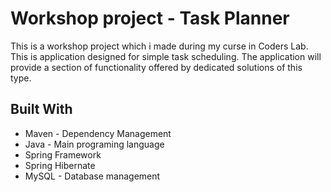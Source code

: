 # Workshop project - Task Planner
This is a workshop project which i made during my curse in Coders Lab. 
This is application designed for simple task scheduling.
The application will provide a section of functionality offered by dedicated solutions of this type.

## Built With

* Maven - Dependency Management
* Java - Main programing language
* Spring Framework
* Spring Hibernate
* MySQL - Database management
